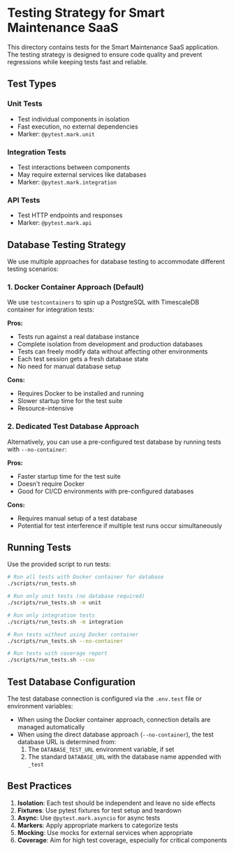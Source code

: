 # Testing Strategy for Smart Maintenance SaaS

This directory contains tests for the Smart Maintenance SaaS application. The testing strategy is designed to ensure code quality and prevent regressions while keeping tests fast and reliable.

## Test Types

### Unit Tests
- Test individual components in isolation
- Fast execution, no external dependencies
- Marker: `@pytest.mark.unit`

### Integration Tests
- Test interactions between components
- May require external services like databases
- Marker: `@pytest.mark.integration`

### API Tests
- Test HTTP endpoints and responses
- Marker: `@pytest.mark.api`

## Database Testing Strategy

We use multiple approaches for database testing to accommodate different testing scenarios:

### 1. Docker Container Approach (Default)

We use `testcontainers` to spin up a PostgreSQL with TimescaleDB container for integration tests:

**Pros:**
- Tests run against a real database instance
- Complete isolation from development and production databases
- Tests can freely modify data without affecting other environments
- Each test session gets a fresh database state
- No need for manual database setup

**Cons:**
- Requires Docker to be installed and running
- Slower startup time for the test suite
- Resource-intensive

### 2. Dedicated Test Database Approach

Alternatively, you can use a pre-configured test database by running tests with `--no-container`:

**Pros:**
- Faster startup time for the test suite
- Doesn't require Docker
- Good for CI/CD environments with pre-configured databases

**Cons:**
- Requires manual setup of a test database
- Potential for test interference if multiple test runs occur simultaneously

## Running Tests

Use the provided script to run tests:

```bash
# Run all tests with Docker container for database
./scripts/run_tests.sh

# Run only unit tests (no database required)
./scripts/run_tests.sh -m unit

# Run only integration tests
./scripts/run_tests.sh -m integration

# Run tests without using Docker container
./scripts/run_tests.sh --no-container

# Run tests with coverage report
./scripts/run_tests.sh --cov
```

## Test Database Configuration

The test database connection is configured via the `.env.test` file or environment variables:

- When using the Docker container approach, connection details are managed automatically
- When using the direct database approach (`--no-container`), the test database URL is determined from:
  1. The `DATABASE_TEST_URL` environment variable, if set
  2. The standard `DATABASE_URL` with the database name appended with `_test`

## Best Practices

1. **Isolation**: Each test should be independent and leave no side effects
2. **Fixtures**: Use pytest fixtures for test setup and teardown
3. **Async**: Use `@pytest.mark.asyncio` for async tests
4. **Markers**: Apply appropriate markers to categorize tests
5. **Mocking**: Use mocks for external services when appropriate
6. **Coverage**: Aim for high test coverage, especially for critical components
